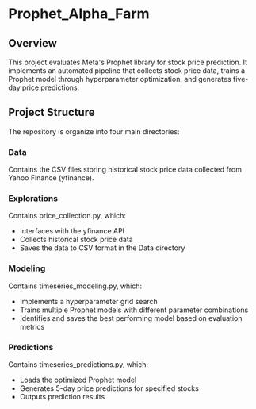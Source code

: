# Prophet_Alpha_Farm

## Overview

This project evaluates Meta's Prophet library for stock price prediction. It implements an automated pipeline that collects stock price data, trains a Prophet model through hyperparameter optimization, and generates five-day price predictions.

## Project Structure

The repository is organize into four main directories:

### Data
Contains the CSV files storing historical stock price data collected from Yahoo Finance (yfinance).

### Explorations
Contains price_collection.py, which:
- Interfaces with the yfinance API
- Collects historical stock price data
- Saves the data to CSV format in the Data directory

### Modeling
Contains timeseries_modeling.py, which:
- Implements a hyperparameter grid search
- Trains multiple Prophet models with different parameter combinations
- Identifies and saves the best performing model based on evaluation metrics

### Predictions
Contains timeseries_predictions.py, which:
- Loads the optimized Prophet model
- Generates 5-day price predictions for specified stocks
- Outputs prediction results